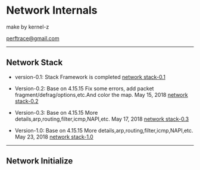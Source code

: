 # Network Internals

make by kernel-z

perftrace@gmail.com

-------------------------------------------

## Network Stack 
- version-0.1:
Stack Framework is completed
[network stack-0.1](https://github.com/kernel-z/network/blob/master/netstack-0.1.png)
- Version-0.2:
Base on 4.15.15
Fix some errors, add packet fragment/defrag/options,etc.And color the map.
May 15, 2018
[network stack-0.2](https://github.com/kernel-z/network/blob/master/netstack-0.2.png)
- Version-0.3:
Base on 4.15.15
More details,arp,routing,filter,icmp,NAPI,etc.
May 17, 2018
[network stack-0.3](https://github.com/kernel-z/network/blob/master/netstack-0.3.png)

- Version-1.0:
Base on 4.15.15
More details,arp,routing,filter,icmp,NAPI,etc.
May 23, 2018
[network stack-1.0](https://github.com/kernel-z/network/blob/master/netstack-1.0.png)

-------------------------------------------

## Network Initialize 



